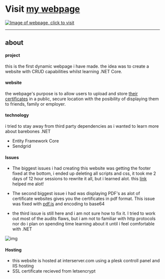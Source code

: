 # Visit [my webpage](https://stianlife.com)

[![Image of webpage, click to visit](https://i.gyazo.com/3ec832123a54710e604c9742673a0641.jpg)](https://stianlife.com/)

___

## about

#### project
this is the first dynamic webpage i have made. the idea was to create a website with CRUD capabilities whilst learning .NET Core.

#### website

the webpage's purpose is to allow users to upload and store [their certificates](https://support.udemy.com/hc/article_attachments/115026199168/certificate.png) in a public, secure location with the posibility of displaying them to friends, family or employer.

#### technology

i tried to stay away from third party dependencies as i wanted to learn more about barebones .NET

* Entity Framework Core
* Sendgrid

#### Issues

* The biggest issues i had creating this website was getting the footer fixed at the bottom, i ended up deleting all scripts and css, it took me 2 days of 12 hour sessions to rewrite it all, but i learned alot. this [link](https://www.freecodecamp.org/news/how-to-keep-your-footer-where-it-belongs-59c6aa05c59c/) helped me alot!

* The second biggest issue i had was displaying PDF's as alot of certificate websites gives you the certificates in pdf format. This issue was fixed with [pdf.js](https://mozilla.github.io/pdf.js/) and encoding to base64

* the third issue is still here and i am not sure how to fix it. I tried to work out most of the audits flaws, but i am not to familiar with http protocols nor do i plan on spending time learning about it until i feel comfortable with .NET

![img](https://i.gyazo.com/6dd2489f907c4df0dbaaa6941ef72a1e.png)


#### Hosting

* this website is hosted at interserver.com using a plesk controll panel and IIS hosting
* SSL certificate recieved from letsencrypt
